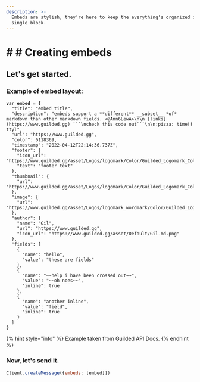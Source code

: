 ```yaml
---
description: >-
  Embeds are stylish, they're here to keep the everything's organized in a
  single block.
---
```


# # # Creating embeds

## Let's get started.

### Example of embed layout:

<pre class="language-javascript"><code class="lang-javascript"><strong>var embed = {
</strong>  "title": "embed title",
  "description": "embeds support a **different** __subset__ *of* markdown than other markdown fields. &#x3C;@Ann6LewA>\n\n [links](https://www.guilded.gg) ```\ncheck this code out```\n\n:pizza: time!! ttyl",
  "url": "https://www.guilded.gg",
  "color": 6118369,
  "timestamp": "2022-04-12T22:14:36.737Z",
  "footer": {
    "icon_url": "https://www.guilded.gg/asset/Logos/logomark/Color/Guilded_Logomark_Color.png",
    "text": "footer text"
  },
  "thumbnail": {
    "url": "https://www.guilded.gg/asset/Logos/logomark/Color/Guilded_Logomark_Color.png"
  },
  "image": {
    "url": "https://www.guilded.gg/asset/Logos/logomark_wordmark/Color/Guilded_Logomark_Wordmark_Color.png"
  },
  "author": {
    "name": "Gil",
    "url": "https://www.guilded.gg",
    "icon_url": "https://www.guilded.gg/asset/Default/Gil-md.png"
  },
  "fields": [
    {
      "name": "hello",
      "value": "these are fields"
    },
    {
      "name": "~~help i have been crossed out~~",
      "value": "~~oh noes~~",
      "inline": true
    },
    {
      "name": "another inline",
      "value": "field",
      "inline": true
    }
  ]
}</code></pre>

{% hint style="info" %}
Example taken from Guilded API Docs.
{% endhint %}

### Now, let's send it.

```javascript
Client.createMessage({embeds: [embed]})
```
